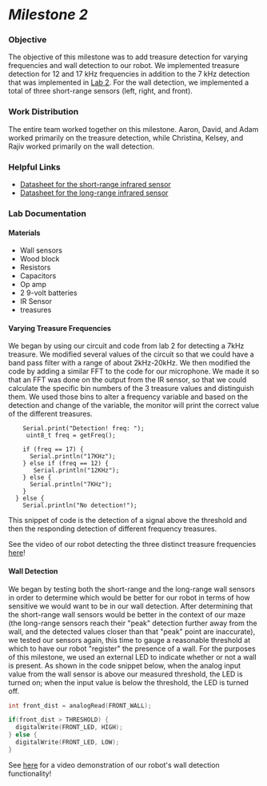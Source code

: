 # __*Milestone 2*__

### Objective
The objective of this milestone was to add treasure detection for varying frequencies and wall detection to our robot. We implemented treasure detection for 12 and 17 kHz frequencies in addition to the 7 kHz detection that was implemented in [Lab 2](Lab2Page.md). For the wall detection, we implemented a total of three short-range sensors (left, right, and front).

### Work Distribution
The entire team worked together on this milestone. Aaron, David, and Adam worked primarily on the treasure detection, while Christina, Kelsey, and Rajiv worked primarily on the wall detection.

### Helpful Links
* [Datasheet for the short-range infrared sensor](http://www.sharp-world.com/products/device/lineup/data/pdf/datasheet/gp2y0a41sk_e.pdf)
* [Datasheet for the long-range infrared sensor](https://www.sparkfun.com/datasheets/Sensors/Infrared/gp2y0a02yk_e.pdf)

### Lab Documentation

#### Materials
* Wall sensors
* Wood block
* Resistors
* Capacitors
* Op amp
* 2 9-volt batteries
* IR Sensor
* treasures

#### Varying Treasure Frequencies
We began by using our circuit and code from lab 2 for detecting a 7kHz treasure. We modified several values of the circuit so that we could have a band pass filter with a range of about 2kHz-20kHz. We then modified the code by adding a similar FFT to the code for our microphone. We made it so that an FFT was done on the output from the IR sensor, so that we could calculate the specific bin numbers of the 3 treasure values and distinguish them. We used those bins to alter a frequency variable and based on the detection and change of the variable, the monitor will print the correct value of the different treasures.

``` if (res >= DETECT_THRESH) {
    Serial.print("Detection! freq: ");
     uint8_t freq = getFreq();

    if (freq == 17) {
      Serial.println("17KHz");
    } else if (freq == 12) {
       Serial.println("12KHz");
    } else {
      Serial.println("7KHz");
    }
  } else {
    Serial.println("No detection!");
```
This snippet of code is the detection of a signal above the threshold and then the responding detection of different frequency treasures. 


See the video of our robot detecting the three distinct treasure frequencies [here]()!

#### Wall Detection
We began by testing both the short-range and the long-range wall sensors in order to determine which would be better for our robot in terms of how sensitive we would want to be in our wall detection. After determining that the short-range wall sensors would be better in the context of our maze (the long-range sensors reach their "peak" detection further away from the wall, and the detected values closer than that "peak" point are inaccurate), we tested our sensors again, this time to gauge a reasonable threshold at which to have our robot "register" the presence of a wall. For the purposes of this milestone, we used an external LED to indicate whether or not a wall is present. As shown in the code snippet below, when the analog input value from the wall sensor is above our measured threshold, the LED is turned on; when the input value is below the threshold, the LED is turned off.

```c++
int front_dist = analogRead(FRONT_WALL);

if(front_dist > THRESHOLD) {
  digitalWrite(FRONT_LED, HIGH);
} else {
  digitalWrite(FRONT_LED, LOW);
}
```

See [here](https://www.youtube.com/watch?v=70y1C5KFJqg) for a video demonstration of our robot's wall detection functionality!
